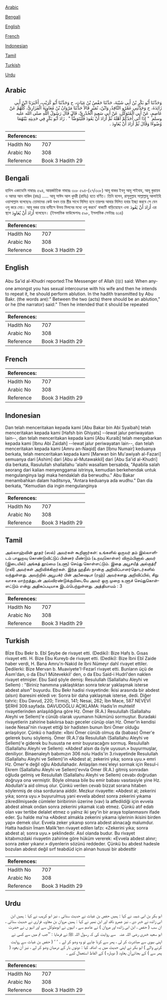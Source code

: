 [Arabic](#arabic)

[Bengali](#bengali)

[English](#english)

[French](#french)

[Indonesian](#indonesian)

[Tamil](#tamil)

[Turkish](#turkish)

[Urdu](#urdu)

## Arabic


<div dir="rtl" lang="ar" style={{fontSize:'larger',backgroundColor:'#f8f9fa',padding:20}}>
وَحَدَّثَنَا أَبُو بَكْرِ بْنُ أَبِي شَيْبَةَ، حَدَّثَنَا حَفْصُ بْنُ غِيَاثٍ، ح وَحَدَّثَنَا أَبُو كُرَيْبٍ، أَخْبَرَنَا ابْنُ أَبِي زَائِدَةَ، ح وَحَدَّثَنِي عَمْرٌو النَّاقِدُ، وَابْنُ، نُمَيْرٍ قَالاَ حَدَّثَنَا مَرْوَانُ بْنُ مُعَاوِيَةَ الْفَزَارِيُّ، كُلُّهُمْ عَنْ عَاصِمٍ، عَنْ أَبِي الْمُتَوَكِّلِ، عَنْ أَبِي سَعِيدٍ الْخُدْرِيِّ، قَالَ قَالَ رَسُولُ اللَّهِ صلى الله عليه وسلم ‏ "‏ إِذَا أَتَى أَحَدُكُمْ أَهْلَهُ ثُمَّ أَرَادَ أَنْ يَعُودَ فَلْيَتَوَضَّأْ ‏"‏ ‏.‏ زَادَ أَبُو بَكْرٍ فِي حَدِيثِهِ بَيْنَهُمَا وُضُوءًا وَقَالَ ثُمَّ أَرَادَ أَنْ يُعَاوِدَ ‏.‏
</div>
<div style={{backgroundColor:'#f8f9fa',padding:20, marginBottom: 10}}><table> <thead> <tr> <th>References:</th> <th></th> </tr> </thead> <tbody><tr><td>Hadith No</td><td>707</td></tr><tr><td>Arabic No</td><td>308</td></tr><tr><td>Reference</td><td>Book 3 Hadith 29</td></tr></tbody></table></div>

## Bengali


<div dir="ltr" lang="bn" style={{fontSize:'larger',backgroundColor:'#f8f9fa',padding:20}}>
হাদিস একাডেমি নাম্বারঃ ৫৯৪, আন্তর্জাতিক নাম্বারঃ ৩০৮ ৫৯৪-(২৭/৩০৮) আবূ বাকর ইবনু আবূ শাইবাহ, আবূ কুরায়ব ও আমর আন নাকিদ (রহঃ) ..... আবূ সাঈদ আল খুদরী (রাযিঃ) হতে বর্ণিত। তিনি বলেন, রাসূলুল্লাহ সাল্লাল্লাহু আলাইহি ওয়াসাল্লাম বলেছেনঃ তোমাদের কেউ যখন তার স্ত্রীর সাথে মিলিত হবে তারপর আবার মিলিত হবার ইচ্ছা করবে সে যেন ওযু করে নেয়। আবূ বকর তার হাদীসে উভয় মিলনের মধ্যে ওযু করবে' বাক্যটি বাড়িয়েছেন এবং أَرَادَ أَنْ يَعُودَ এর স্থলে أَرَادَ أَنْ يُعَاوِدَ বলেছেন। (ইসলামিক ফাউন্ডেশনঃ ৫৯৮, ইসলামিক সেন্টারঃ ৬১৪)
</div>
<div style={{backgroundColor:'#f8f9fa',padding:20, marginBottom: 10}}><table> <thead> <tr> <th>References:</th> <th></th> </tr> </thead> <tbody><tr><td>Hadith No</td><td>707</td></tr><tr><td>Arabic No</td><td>308</td></tr><tr><td>Reference</td><td>Book 3 Hadith 29</td></tr></tbody></table></div>

## English


<div dir="ltr" lang="en" style={{fontSize:'larger',backgroundColor:'#f8f9fa',padding:20}}>
Abu Sa'id al-Khudri reported:The Messenger of Allah (ﷺ) said: When anyone amongst you has sexual intercourse with his wife and then he intends to repeat it, he should perform ablution. In the hadith transmitted by Abu Bakr. (the words are):" Between the two (acts) there should be an ablution," or he (the narrator) said:" Then he intended that it should be repeated
</div>
<div style={{backgroundColor:'#f8f9fa',padding:20, marginBottom: 10}}><table> <thead> <tr> <th>References:</th> <th></th> </tr> </thead> <tbody><tr><td>Hadith No</td><td>707</td></tr><tr><td>Arabic No</td><td>308</td></tr><tr><td>Reference</td><td>Book 3 Hadith 29</td></tr></tbody></table></div>

## French


<div dir="ltr" lang="fr" style={{fontSize:'larger',backgroundColor:'#f8f9fa',padding:20}}>

</div>
<div style={{backgroundColor:'#f8f9fa',padding:20, marginBottom: 10}}><table> <thead> <tr> <th>References:</th> <th></th> </tr> </thead> <tbody><tr><td>Hadith No</td><td>707</td></tr><tr><td>Arabic No</td><td>308</td></tr><tr><td>Reference</td><td>Book 3 Hadith 29</td></tr></tbody></table></div>

## Indonesian


<div dir="ltr" lang="id" style={{fontSize:'larger',backgroundColor:'#f8f9fa',padding:20}}>
Dan telah menceritakan kepada kami [Abu Bakar bin Abi Syaibah] telah menceritakan kepada kami [Hafsh bin Ghiyats] --lewat jalur periwayatan lain--, dan telah menceritakan kepada kami [Abu Kuraib] telah mengabarkan kepada kami [Ibnu Abi Zaidah] --lewat jalur periwayatan lain--, dan telah menceritakan kepada kami [Amru an-Naqid] dan [Ibnu Numair] keduanya berkata, telah menceritakan kepada kami [Marwan bin Mu'awiyah al-Fazari] semuanya dari [Ashim] dari [Abu al-Mutawakkil] dari [Abu Sa'id al-Khudri] dia berkata, Rasulullah shallallahu 'alaihi wasallam bersabda, "Apabila salah seorang dari kalian menyenggamai istrinya, kemudian berkehendak untuk mengulanginya lagi maka hendaklah dia berwudhu." Abu Bakar menambahkan dalam haditsnya, "Antara keduanya ada wudhu." Dan dia berkata, "Kemudian dia ingin mengulanginya
</div>
<div style={{backgroundColor:'#f8f9fa',padding:20, marginBottom: 10}}><table> <thead> <tr> <th>References:</th> <th></th> </tr> </thead> <tbody><tr><td>Hadith No</td><td>707</td></tr><tr><td>Arabic No</td><td>308</td></tr><tr><td>Reference</td><td>Book 3 Hadith 29</td></tr></tbody></table></div>

## Tamil


<div dir="ltr" lang="ta" style={{fontSize:'larger',backgroundColor:'#f8f9fa',padding:20}}>
அல்லாஹ்வின் தூதர் (ஸல்) அவர்கள் கூறினார்கள்: உங்களில் ஒருவர் தம் இல்லாளிடம் பாலுறவு கொண்டுவிட்டுப் பின்னர் மீண்டும் (உறவுகொள்ள) விரும்பினால் அவர் (இடையில்) அங்கத் தூய்மை (உளூ) செய்து கொள்ளட்டும். இதை அபூசயீத் அல்குத்ரீ (ரலி) அவர்கள் அறிவிக்கிறார்கள். இந்த ஹதீஸ் நான்கு அறிவிப்பாளர்தொடர்களில் வந்துள்ளது. அவற்றில் அபூபக்ர் பின் அபீஷைபா (ரஹ்) அவர்களது அறிவிப்பில், சிறு வாசக மாற்றத்துடன் அவ்விரண்டுக்குமிடையே அவர் ஒரு முறை உளூச் செய்துகொள்ளட்டும் என்று அதிகப்படியாக இடம்பெற்றுள்ளது. அத்தியாயம் : 3
</div>
<div style={{backgroundColor:'#f8f9fa',padding:20, marginBottom: 10}}><table> <thead> <tr> <th>References:</th> <th></th> </tr> </thead> <tbody><tr><td>Hadith No</td><td>707</td></tr><tr><td>Arabic No</td><td>308</td></tr><tr><td>Reference</td><td>Book 3 Hadith 29</td></tr></tbody></table></div>

## Turkish


<div dir="ltr" lang="tr" style={{fontSize:'larger',backgroundColor:'#f8f9fa',padding:20}}>
Bİze Ebu Bekr b. Ebî Şeybe de rivayet etti. (Dediki): Bize Hafs b. Gısas rivayet etti. H. Bize Ebu Kureyb de rivayet etti. (Dediki): Bize İbni Ebî Zaide haber verdi, H. Bana Amru'n-Nakid ile îbni Nümeyr dahî rivayet ettiler. Dedilerki: Bize Mervan b. Muaviyete'I-Fezarî rivayet etti. Bunların üçü de Âsım'dan, o da Ebu'l Mütevekkil' den, o da Ebu Said-i Hudrî'den naklen rivayet etmişler. Ebu Said şöyle demiş: Resulullah (Sallallahu Aleyhi ve Sellem) : "Biriniz hanımına yaklaştıktan sonra tekrar yaklaşmak isterse abdest alsın" buyurdu. Ebu Bekr hadisi rivayetinde: İkisi arasında bir abdest (alsın) ibaresini ekledi ve: Sonra bir daha yaklaşmak isterse, dedi. Diğer tahric: Ebu Davud, 220; Tirmizi, 141; Nesai, 262; İbn Mace, 587 NEVEVİ ŞERHİ 309.sayfada. DAVUDOĞLU AÇIKLAMA: Hadis’in muhtelif rivayetlerinden anlaşıldığına göre Hz. Ömer (R.A.) Resulullah (Sallallahu Aleyhi ve Sellem)'e cünüb olarak uyumanın hükmünü sormuştur. Buradaki rivayetlerin zahirine bakılırsa bazı geceler cünüp olan Hz. Ömer'in kendisi isede Nesaî'nin rivayet ettiği bir hadisten bunun İbni Ömer olduğu anlaşılıyor. Çünkü o hadiste: «İbni Ömer cünüb olmuş da (babası) Ömer'e gelerek bunu söylemiş. Ömer (R.A.)'da Resulullah (Sallallahu Aleyhi ve Sellem)'e giderek bu hususta ne emir buyuracağını sormuş. Resulullah (Sallallahu Aleyhi ve Sellem): «Abdesf alsın da öyle uyusun.» buyurmuşlar, deniliyor. Binaenaleyh babımızın 306 nolu Hadis'in 3.rivayetinde Resulullah (Sallallahu Aleyhi ve Sellem)'in «Abdest al; zekerini yıka; sonra uyu.» emri Hz. Ömer'e değil oğlu Abdullahadır. Anlaşılan mes'eleyi sormak için Resul-i Ekrem (Sallallahu Aleyhi ve Sellem)'evvla Ömer (R.A.) gitmiş sonradan oğluda gelmiş ve Resulullah (Sallallahu Aleyhi ve Sellem) cevabı doğrudan doğruya ona vermiştir. Böyle olmasa bile bu emir babası vasıtasiyle yine Hz. Abdullah'a aid olmuş olur. Çünkü verilen cevab bizzat sorana hitaben söylenmiş de olsa sordurana aiddir. Mezkur rivayette: «Abdest al; zekerini yıka; sonra uyu.» buyurulmuş yani evvela abdest sonra zekerini yıkama zikredilmişsede cümleler biribirinin üzerine (vav) la atfedildiği için evvela abdest almak ondan sonra zekerini yıkamak icab etmez. Çünkü atıf edatı olan vav tertibe delalet etmez o yalnız iki şey'in bir araya toplanmasını ifade eder. Şu halde ma'na «Abdest almakla zekerini yıkama işlerinin ikisini birden yap» demek olur. Evvela zeker yıkanıp sonra abdest alınacağı malumdur. Hatta hadisin İmam Malik'ten rivayet edilen lafzı: «Zekerini yıka; sonra abdest al; sonra uyu.» şeklindedir. Asıl olanda budur. Bu rivayet kitabımızdaki rivayetin zahirine göre hüküm vererek: «Evvela abdest alınır; sonra zeker yıkanır.» diyenlerin sözünü reddeder. Çünkü bu abdest hadesle bozulan abdest değil sırf teabdüd için alınan hususi bir abdesttir
</div>
<div style={{backgroundColor:'#f8f9fa',padding:20, marginBottom: 10}}><table> <thead> <tr> <th>References:</th> <th></th> </tr> </thead> <tbody><tr><td>Hadith No</td><td>707</td></tr><tr><td>Arabic No</td><td>308</td></tr><tr><td>Reference</td><td>Book 3 Hadith 29</td></tr></tbody></table></div>

## Urdu


<div dir="rtl" lang="ur" style={{fontSize:'larger',backgroundColor:'#f8f9fa',padding:20}}>
ابو بکر بن ابی شیبہ نے کہا : ہمیں حفص بن غیاث نے حدیث سنائی ، نیز ابو کریب نے کہا : ہمیں ابن ابی زائدہ نے خبر دی ، نیز عمرو ناقد اور ابن نمیر نے کہا : ہمیں مروان بن معاویہ فزاری نے حدیث سنائی ، ان سب ( حفص ، ابن ابی زائدہ اور مروان ) نے عاصم سے ، انہوں نے ابومتوکل سے اور انہو ں نے حضرت ابو سعید خدری ‌رضی ‌اللہ ‌عنہ ‌ ‌ سے روایت کی کہ رسول اللہ ﷺ نے فرمایا : ’’جب تم میں سے کسی نے اپنی بیوی سے مباشرت کر لی ، پھر سے کرنا چاہے تو وہ وضو کر لے ۔ ‘ ‘ ( حفص بن غیاث سے روایت کرنے والے ) ابو بکر نے اپنی حدیث میں یہ اضافہ کیا : دونوں بار کے درمیان وضو کر لے ، نیز أن يعود ( پھر سے ) کے بجائےأن يعاود ( دوبارہ ) کے الفاظ استعمال کیے ۔
</div>
<div style={{backgroundColor:'#f8f9fa',padding:20, marginBottom: 10}}><table> <thead> <tr> <th>References:</th> <th></th> </tr> </thead> <tbody><tr><td>Hadith No</td><td>707</td></tr><tr><td>Arabic No</td><td>308</td></tr><tr><td>Reference</td><td>Book 3 Hadith 29</td></tr></tbody></table></div>